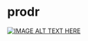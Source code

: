 # prodr

[![IMAGE ALT TEXT HERE](https://img.youtube.com/vi/qFvmSf7dNnI/0.jpg)](https://www.youtube.com/watch?v=qFvmSf7dNnI)